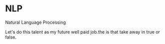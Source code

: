 # NLP
Natural Language Processing
  
Let's do this talent as my future well paid job.the
is that take away
in true or false. 
